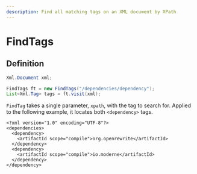 ```yaml
---
description: Find all matching tags on an XML document by XPath
---
```


# FindTags

## Definition

```java
Xml.Document xml;

FindTags ft = new FindTags("/dependencies/dependency");
List<Xml.Tag> tags = ft.visit(xml);
```

`FindTag` takes a single parameter, `xpath`, with the tag to search for. Applied to the following example, it locates both `<dependency>` tags.

```markup
<?xml version="1.0" encoding="UTF-8"?>
<dependencies>
  <dependency>
    <artifactId scope="compile">org.openrewrite</artifactId>
  </dependency>
  <dependency>
    <artifactId scope="compile">io.moderne</artifactId>
  </dependency>
</dependency>
```

